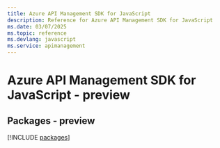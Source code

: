 ```yaml
---
title: Azure API Management SDK for JavaScript
description: Reference for Azure API Management SDK for JavaScript
ms.date: 03/07/2025
ms.topic: reference
ms.devlang: javascript
ms.service: apimanagement
---
```

# Azure API Management SDK for JavaScript - preview
## Packages - preview
[!INCLUDE [packages](api-management-index.md)]